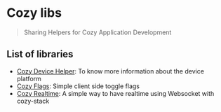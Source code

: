 # Cozy libs

> Sharing Helpers for Cozy Application Development

## List of libraries

- [Cozy Device Helper](./packages/cozy-device-helper): To know more information about the device platform
- [Cozy Flags](./packages/flags): Simple client side toggle flags
- [Cozy Realtime](./packages/realtime): A simple way to have realtime using Websocket with cozy-stack

